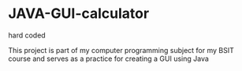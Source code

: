# JAVA-GUI-calculator

hard coded

This project is part of my computer programming subject for my BSIT course and serves as a practice for creating a GUI using Java

